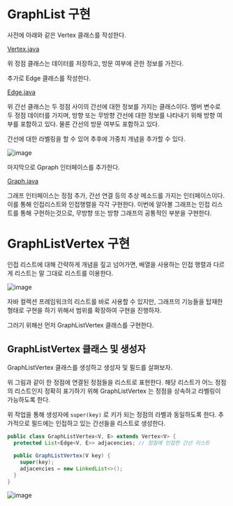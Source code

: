 GraphList 구현
==============

사전에 아래와 같은 Vertex 클래스를 작성한다.

[Vertex.java](https://github.com/whdnjsdyd111/Data-Structure-Algorithm/blob/main/Data%20Structure/Graph%20%26%20Tree/Vertex.java)

위 정점 클래스는 데이터를 저장하고, 방문 여부에 관한 정보를 가진다.

추가로 Edge 클래스를 작성한다.

[Edge.java](https://github.com/whdnjsdyd111/Data-Structure-Algorithm/blob/main/Data%20Structure/Graph%20%26%20Tree/Edge.java)

위 간선 클래스는 두 정점 사이의 간선에 대한 정보를 가지는 클래스이다.
멤버 변수로 두 정점 데이터를 가지며, 방향 또는 무방향 간선에 대한 정보를 나타내기 위해 방향 여부를 포함하고 있다.
물론 간선의 방문 여부도 포함하고 있다.

간선에 대한 라벨링을 할 수 있어 추후에 가중치 개념을 추가할 수 있다.

![image](https://user-images.githubusercontent.com/66655578/170816177-3bc45d12-8a72-4f1d-bd0c-93eef2bfae61.png)

마지막으로 Gpraph 인터페이스를 추가한다.

[Graph.java](https://github.com/whdnjsdyd111/Data-Structure-Algorithm/blob/main/Data%20Structure/Graph%20%26%20Tree/Graph.java)

그래프 인터페이스는 정점 추가, 간선 연결 등의 추상 메소드를 가지는 인터페이스이다.
이를 통해 인접리스트와 인접행렬을 각각 구현한다.
이번에 알아볼 그래프는 인접 리스트를 통해 구현하는것으로, 무방향 또는 방향 그래프의 공통적인 부분을 구현한다.

GraphListVertex 구현
====================

인접 리스트에 대해 간략하게 개념을 짚고 넘어가면, 배열을 사용하는 인접 행렬과 다르게 리스트는 말 그대로 리스트를 이용한다.

![image](https://user-images.githubusercontent.com/66655578/169703346-ce4420b2-d1be-4464-8ce0-69f3ee62add7.png)

자바 컬렉션 프레임워크의 리스트를 바로 사용할 수 있지만, 그래프의 기능들을 탑재한 형태로 구현을 하기 위해서 범위를 확장하여 구현을 진행하자.

그러기 위해선 먼저 GraphListVertex 클래스를 구현한다.

## GraphListVertex  클래스 및 생성자

GraphListVertex 클래스를 생성하고 생성자 및 필드를 살펴보자.

위 그림과 같이 한 정점에 연결된 정점들을 리스트로 표현한다.
해당 리스트가 어느 정점의 리스트인지 정확히 표기하기 위해 GraphListVertex 는 정점을 상속하고 라벨링이 가능하도록 한다.

위 작업을 통해 생성자에 `super(key)` 로 키가 되는 정점의 라벨과 동일하도록 한다.
추가적으로 필드에는 인접하고 있는 간선들을 리스트로 생성한다.

```java
public class GraphListVertex<V, E> extends Vertex<V> {
  protected List<Edge<V, E>> adjacencies; // 정점에 인접한 간선 리스트
  
  public GraphListVertex(V key) {
    super(key);
    adjacencies = new LinkedList<>();
  }
}
```

![image](https://user-images.githubusercontent.com/66655578/170817933-9b2b2d8e-1148-43db-a99f-33e930d51dc5.png)

